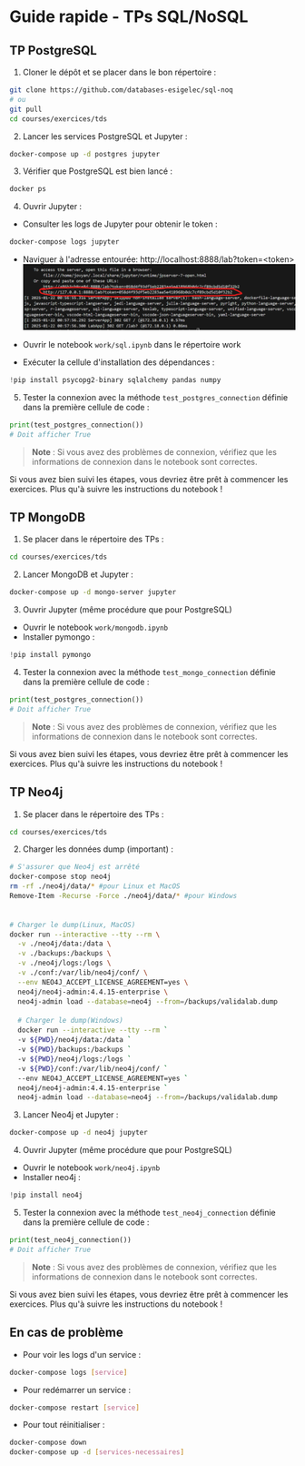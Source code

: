 # Guide rapide - TPs SQL/NoSQL

## TP PostgreSQL

1. Cloner le dépôt et se placer dans le bon répertoire :
```bash
git clone https://github.com/databases-esigelec/sql-noq
# ou
git pull
cd courses/exercices/tds
```

2. Lancer les services PostgreSQL et Jupyter :
```bash
docker-compose up -d postgres jupyter
```

3. Vérifier que PostgreSQL est bien lancé :
```bash
docker ps 
```

4. Ouvrir Jupyter :
- Consulter les logs de Jupyter pour obtenir le token :
```bash
docker-compose logs jupyter
```
- Naviguer à l'adresse entourée: http://localhost:8888/lab?token=\<token>
![alt text](image.png)

- Ouvrir le notebook `work/sql.ipynb` dans le répertoire work
- Exécuter la cellule d'installation des dépendances :
```python
!pip install psycopg2-binary sqlalchemy pandas numpy
```

5. Tester la connexion avec la méthode `test_postgres_connection` définie dans la première cellule de code :
```python
print(test_postgres_connection())
# Doit afficher True
```

> **Note** : Si vous avez des problèmes de connexion, vérifiez que les informations de connexion dans le notebook sont correctes.

Si vous avez bien suivi les étapes, vous devriez être prêt à commencer les exercices. Plus qu'à suivre les instructions du notebook !

## TP MongoDB

1. Se placer dans le répertoire des TPs :
```bash
cd courses/exercices/tds
```

2. Lancer MongoDB et Jupyter :
```bash
docker-compose up -d mongo-server jupyter
```

3. Ouvrir Jupyter (même procédure que pour PostgreSQL) 
- Ouvrir le notebook `work/mongodb.ipynb`
- Installer pymongo :
```python
!pip install pymongo
```

4. Tester la connexion avec la méthode `test_mongo_connection` définie dans la première cellule de code :
```python
print(test_postgres_connection())
# Doit afficher True
```
> **Note** : Si vous avez des problèmes de connexion, vérifiez que les informations de connexion dans le notebook sont correctes.

Si vous avez bien suivi les étapes, vous devriez être prêt à commencer les exercices. Plus qu'à suivre les instructions du notebook !


## TP Neo4j

1. Se placer dans le répertoire des TPs :
```bash
cd courses/exercices/tds
```

2. Charger les données dump (important) :
```bash
# S'assurer que Neo4j est arrêté
docker-compose stop neo4j
rm -rf ./neo4j/data/* #pour Linux et MacOS
Remove-Item -Recurse -Force ./neo4j/data/* #pour Windows


# Charger le dump(Linux, MacOS)
docker run --interactive --tty --rm \
  -v ./neo4j/data:/data \
  -v ./backups:/backups \
  -v ./neo4j/logs:/logs \
  -v ./conf:/var/lib/neo4j/conf/ \
  --env NEO4J_ACCEPT_LICENSE_AGREEMENT=yes \
  neo4j/neo4j-admin:4.4.15-enterprise \
  neo4j-admin load --database=neo4j --from=/backups/validalab.dump

  # Charger le dump(Windows)
  docker run --interactive --tty --rm `
  -v ${PWD}/neo4j/data:/data `
  -v ${PWD}/backups:/backups `
  -v ${PWD}/neo4j/logs:/logs `
  -v ${PWD}/conf:/var/lib/neo4j/conf/ `
  --env NEO4J_ACCEPT_LICENSE_AGREEMENT=yes `
  neo4j/neo4j-admin:4.4.15-enterprise `
  neo4j-admin load --database=neo4j --from=/backups/validalab.dump
```

3. Lancer Neo4j et Jupyter :
```bash
docker-compose up -d neo4j jupyter
```

4. Ouvrir Jupyter (même procédure que pour PostgreSQL)
- Ouvrir le notebook `work/neo4j.ipynb`
- Installer neo4j :
```python
!pip install neo4j
```

5. Tester la connexion avec la méthode `test_neo4j_connection` définie dans la première cellule de code :
```python
print(test_neo4j_connection())
# Doit afficher True
```

> **Note** : Si vous avez des problèmes de connexion, vérifiez que les informations de connexion dans le notebook sont correctes.

Si vous avez bien suivi les étapes, vous devriez être prêt à commencer les exercices. Plus qu'à suivre les instructions du notebook !

## En cas de problème

- Pour voir les logs d'un service :
```bash
docker-compose logs [service]
```

- Pour redémarrer un service :
```bash
docker-compose restart [service]
```

- Pour tout réinitialiser :
```bash
docker-compose down
docker-compose up -d [services-necessaires]
```
